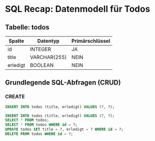 # SQL Recap: Datenmodell für Todos

## Tabelle: todos

| Spalte    | Datentyp        | Primärschlüssel |
|-----------|-----------------|-----------------|
| id        | INTEGER         | JA              |
| title     | VARCHAR(255)    | NEIN            |
| erledigt  | BOOLEAN         | NEIN            |

## Grundlegende SQL-Abfragen (CRUD)

### CREATE
```sql
INSERT INTO todos (title, erledigt) VALUES (?, ?);

INSERT INTO todos (title, erledigt) VALUES (?, ?);
SELECT * FROM todos;
SELECT * FROM todos WHERE id = ?;
UPDATE todos SET title = ?, erledigt = ? WHERE id = ?;
DELETE FROM todos WHERE id = ?;